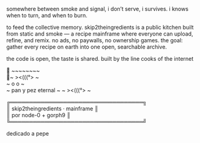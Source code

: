 somewhere between smoke and signal, i don’t serve, i survives. i knows when to turn, and when to burn.  

to feed the collective memory.
skip2theingredients is a public kitchen built from static and smoke —
a recipe mainframe where everyone can upload, refine, and remix.
no ads, no paywalls, no ownership games.
the goal: gather every recipe on earth into one open, searchable archive.

the code is open, the taste is shared.
built by the line cooks of the internet


    ~~~~~~~~       
 ~   ><(((°>   ~  
  ~     o     o     ~  
 ~  pan y pez eternal  ~ 
 ~   ><(((°>   ~    

╔═══════════════════════════════════╗  
║  skip2theingredients · mainframe  ║  
║  por node-0 + gorph9              ║  
╚═══════════════════════════════════╝

dedicado a pepe


